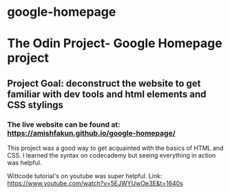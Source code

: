 # google-homepage
# The Odin Project- Google Homepage project

## Project Goal: deconstruct the website to get familiar with dev tools and html elements and CSS stylings

### The live website can be found at: https://amishfakun.github.io/google-homepage/

This project was a good way to get acquainted with the basics of HTML and CSS. I learned the syntax on codecademy but 
seeing everything in action was helpful. 

Wittcode tutorial's on youtube was super helpful.
Link: https://www.youtube.com/watch?v=5EJWYUwOe3E&t=1640s



